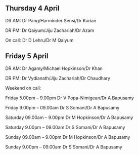 ## Thursday 4 April

DR AM: Dr Pang/Harminder Sensi/Dr Kurian

DR PM: Dr Qaiyum/Jiju Zachariah/Dr Azam

On call: Dr D Lehru/Dr M Qaiyum


## Friday 5 April

DR AM: Dr Agamy/Michael Hopkinson/Dr Khan

DR PM: Dr Vydianath/Jiju Zachariah/Dr Chaudhary

Weekend on call: 

Friday 5.00pm – 9.00pm	Dr V Popa-Nimigean/Dr A Bapusamy

Friday 9.00pm – 09.00am	Dr S Somani/Dr A Bapusamy

Saturday 09.00am – 9.00pm	Dr M Hopkinson/Dr A Bapusamy

Saturday 9.00pm – 09.00am	Dr S Somani/Dr A Bapusamy

Sunday 09.00am – 9.00pm	Dr M Hopkinson/Dr A Bapusamy

Sunday 9.00pm – 09.00am	Dr S Somani/Dr A Bapusamy
